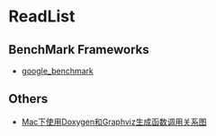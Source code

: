# ReadList

## BenchMark Frameworks

* [google_benchmark](https://github.com/google/benchmark)

## Others

* [Mac下使用Doxygen和Graphviz生成函数调用关系图](https://zhuanlan.zhihu.com/p/59762344)

